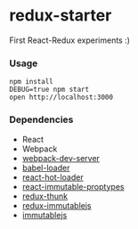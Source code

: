 redux-starter
=====================

First React-Redux experiments :)

### Usage

```
npm install
DEBUG=true npm start
open http://localhost:3000
```

### Dependencies

* React
* Webpack
* [webpack-dev-server](https://github.com/webpack/webpack-dev-server)
* [babel-loader](https://github.com/babel/babel-loader)
* [react-hot-loader](https://github.com/gaearon/react-hot-loader)
* [react-immutable-proptypes](https://github.com/HurricaneJames/react-immutable-proptypes)
* [redux-thunk](https://github.com/gaearon/redux-thunk)
* [redux-immutablejs](https://github.com/indexiatech/redux-immutablejs)
* [immutablejs](https://facebook.github.io/immutable-js/)
